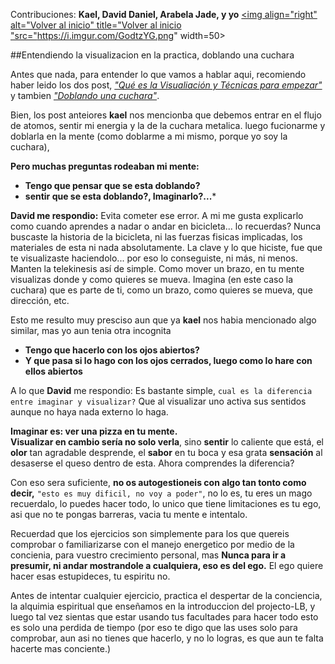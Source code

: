Contribuciones: **Kael, David Daniel, Arabela Jade, y yo**
<a href="https://github.com/Ocul-LB/Projecto-LB/wiki"><img align="right" alt="Volver al inicio" title="Volver al inicio "src="https://i.imgur.com/GodtzYG.png" width=50></a>
 
##Entendiendo la visualizacion en la practica, doblando una cuchara 

Antes que nada, para entender lo que vamos a hablar aqui, recomiendo haber leido los dos post, *["Qué es la Visualiación y Técnicas para empezar"
](https://github.com/Ocul-LB/Projecto-LB/blob/master/La-Mente/Qu%C3%A9%20es%20la%20Visualiaci%C3%B3n%20y%20T%C3%A9cnicas%20para%20empezar.md)* y tambien *["Doblando una cuchara"](https://github.com/Ocul-LB/Projecto-LB/blob/master/kinesis/Practica/Doblando%20una%20Cuchara.md)*.

Bien, los post anteiores **kael** nos mencionba que debemos entrar en el flujo de atomos, sentir mi energia y la de la cuchara metalica. luego fucionarme y doblarla en la mente (como doblarme a mi mismo, porque yo soy la cuchara),

**Pero muchas preguntas rodeaban mi mente:** 

- **Tengo que pensar que se esta doblando?**
- **sentir que se esta doblando?,  Imaginarlo?...***
 
**David me respondio:** Evita cometer ese error. A mi me gusta explicarlo como cuando aprendes a nadar o andar en bicicleta... lo recuerdas? Nunca buscaste la historia de la bicicleta, ni las fuerzas fisicas implicadas, los materiales de esta ni nada absolutamente. La clave y lo que hiciste, fue que te visualizaste haciendolo... por eso lo conseguiste, ni más, ni menos. Manten la telekinesis así de simple. Como mover un brazo, en tu mente visualizas donde y como quieres se mueva. Imagina (en este caso la cuchara) que es parte de ti, como un brazo, como quieres se mueva, que dirección, etc.

Esto me resulto muy presciso aun que ya **kael** nos habia mencionado algo similar, mas yo aun tenia otra incognita

- **Tengo que hacerlo con los ojos abiertos?**
- **Y que pasa si lo hago con los ojos cerrados, luego como lo hare con ellos abiertos**

A lo que **David** me respondio: Es bastante simple, `cual es la diferencia entre imaginar y visualizar?` Que al visualizar uno activa sus sentidos aunque no haya nada externo lo haga. 

**Imaginar es: ver una pizza en tu mente.** <br/>
**Visualizar en cambio sería no solo verla**, sino **sentir** lo caliente que está, el **olor** tan agradable desprende, el **sabor** en tu boca y esa grata **sensación** al desaserse el queso dentro de esta. Ahora comprendes la diferencia?

Con eso sera suficiente, **no os autogestioneis con algo tan tonto como decir,** `"esto es muy dificil, no voy a poder"`, no lo es, tu eres un mago recuerdalo, lo puedes hacer todo, lo unico que tiene limitaciones es tu ego, asi que no te pongas barreras, vacia tu mente e intentalo.

Recuerdad que los ejercicios son simplemente para los que quereis comprobar o familiarizarse con el manejo energetico por medio de la concienia, para vuestro crecimiento personal, mas **Nunca para ir a presumir, ni andar mostrandole a cualquiera, eso es del ego.** El ego quiere hacer esas estupideces, tu espiritu no.

Antes de intentar cualquier ejercicio, practica el despertar de la conciencia, la alquimia espiritual que enseñamos en la introduccion del projecto-LB, y luego tal vez sientas que estar usando tus facultades para hacer todo esto es solo una perdida de tiempo (por eso te digo que las uses solo para comprobar, aun asi no tienes que hacerlo, y no lo logras, es que aun te falta hacerte mas conciente.)
